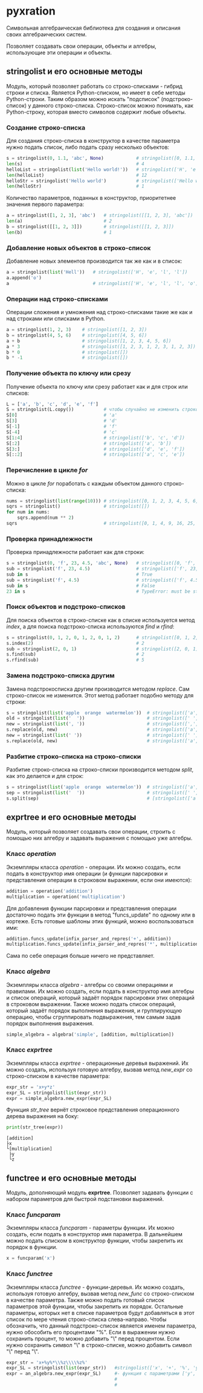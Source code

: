 # **pyxration**
Символьная алгебраическая библиотека для создания и описания своих алгебраических систем.

Позволяет создавать свои операции, объекты и алгебры, использующие эти операции и объекты.

## **stringolist** и его основные методы
Модуль, который позволяет работать со строко-списками - гибрид строки и списка. Является Python-списком, но имеет в себе методы Python-строки. Таким образом можно искать "подсписок" (подстроко-список) у данного строко-списка. Строко-список можно понимать, как Python-строку, которая вместо символов содержит любые объекты.

### Создание строко-списка
Для создания строко-списка в конструктор в качестве параметра нужно подать список, либо подать сразу несколько объектов:
```python
s = stringolist(0, 1.1, 'abc', None)            # stringolist([0, 1.1, 'abc', None])
len(s)                                          # 4
helloList = stringolist(list('Hello world!'))   # stringolist(['H', 'e', 'l', 'l', 'o', ' ', 'w', 'o', 'r', 'l', 'd', '!'])
len(helloList)                                  # 12
helloStr = stringolist('Hello world')           # stringolist(['Hello world'])
len(helloStr)                                   # 1
```
Количество параметров, поданных в конструктор, приоритетнее значения первого параметра:
```python
a = stringolist([1, 2, 3], 'abc')   # stringolist([[1, 2, 3], 'abc'])
len(a)                              # 2
b = stringolist([[1, 2, 3]])        # stringolist([[1, 2, 3]])
len(b)                              # 1
```

### Добавление новых объектов в строко-список
Добавление новых элементов производится так же как и в список:
```python
a = stringolist(list('Hell'))   # stringolist(['H', 'e', 'l', 'l'])
a.append('o')
a                               # stringolist(['H', 'e', 'l', 'l', 'o'])
```

### Операции над строко-списками
Операции сложения и умножения над строко-списками такие же как и над строками или списками в Python.
```python
a = stringolist(1, 2, 3)    # stringolist([1, 2, 3])
b = stringolist(4, 5, 6)    # stringolist([4, 5, 6])
a + b                       # stringolist([1, 2, 3, 4, 5, 6])
a * 3                       # stringolist([1, 2, 3, 1, 2, 3, 1, 2, 3])
b * 0                       # stringolist([])
b * -1                      # stringolist([])
```

### Получение объекта по ключу или срезу
Получение объекта по ключу или срезу работает как и для строк или списков:
```python
L = ['a', 'b', 'c', 'd', 'e', 'f']
S = stringolist(L.copy())           # чтобы случайно не изменить строко-список через переменную L, делаем её копию
S[0]                                # 'a'
S[3]                                # 'd'
S[-1]                               # 'f'
S[-4]                               # 'c'
S[1:4]                              # stringolist(['b', 'c', 'd'])
S[:2]                               # stringolist(['a', 'b'])
S[3:]                               # stringolist(['d', 'e', 'f'])
S[::2]                              # stringolist(['a', 'c', 'e'])
```

### Перечисление в цикле *for*
Можно в цикле *for* поработать с каждым объектом данного строко-списка:
```python
nums = stringolist(list(range(10))) # stringolist([0, 1, 2, 3, 4, 5, 6, 7, 8, 9])
sqrs = stringolist()                # stringolist([])
for num in nums:
    sqrs.append(num ** 2)
sqrs                                # stringolist([0, 1, 4, 9, 16, 25, 36, 49, 64, 81])
```

### Проверка принадлежности
Проверка принадлежности работает как для строки:
```python
s = stringolist(0, 'f', 23, 4.5, 'abc', None)   # stringolist([0, 'f', 23, 4.5, 'abc', None])
sub = stringolist('f', 23, 4.5)                 # stringolist(['f', 23, 4.5])
sub in s                                        # True
sub = stringolist('f', 4.5)                     # stringolist(['f', 4.5])
sub in s                                        # False
23 in s                                         # TypeError: must be stringolist, not int
```

### Поиск объектов и подстроко-списков
Для поиска объектов в строко-списке как в списке используется метод *index*, а для поиска подстроко-списка используются *find* и *rfind*:
```python
s = stringolist(0, 1, 2, 0, 1, 2, 0, 1, 2)      # stringolist([0, 1, 2, 0, 1, 2, 0, 1, 2])
s.index(2)                                      # 2
sub = stringolist(2, 0, 1)                      # stringolist([2, 0, 1])
s.find(sub)                                     # 2
s.rfind(sub)                                    # 5
```

### Замена подстроко-списка другим
Замена подстрокосписка другим производится методом *replace*. Сам строко-список не изменится. Этот метод работает подобно методу для строки:
```python
s = stringolist(list('apple  orange  watermelon'))  # stringolist(['a', 'p', 'p', 'l', 'e', ' ', ' ', 'o', 'r', 'a', 'n', 'g', 'e', ' ', ' ', 'w', 'a', 't', 'e', 'r', 'm', 'e', 'l', 'o', 'n'])
old = stringolist(list('  '))                       # stringolist([' ', ' '])
new = stringolist(list(', '))                       # stringolist([',', ' '])
s.replace(old, new)                                 # stringolist(['a', 'p', 'p', 'l', 'e', ',', ' ', 'o', 'r', 'a', 'n', 'g', 'e', ',', ' ', 'w', 'a', 't', 'e', 'r', 'm', 'e', 'l', 'o', 'n'])
new = stringolist(list(' '))                        # stringolist([' '])
s.replace(old, new)                                 # stringolist(['a', 'p', 'p', 'l', 'e', ' ', 'o', 'r', 'a', 'n', 'g', 'e', ' ', 'w', 'a', 't', 'e', 'r', 'm', 'e', 'l', 'o', 'n'])
```

### Разбитие строко-списка на строко-списки
Разбитие строко-списка на строко-списки производится методом *split*, как это делается и для строк:
```python
s = stringolist(list('apple  orange  watermelon'))  # stringolist(['a', 'p', 'p', 'l', 'e', ' ', ' ', 'o', 'r', 'a', 'n', 'g', 'e', ' ', ' ', 'w', 'a', 't', 'e', 'r', 'm', 'e', 'l', 'o', 'n'])
sep = stringolist(list('  '))                       # stringolist([' ', ' '])
s.split(sep)                                        # [stringolist(['a', 'p', 'p', 'l', 'e']), stringolist(['o', 'r', 'a', 'n', 'g', 'e']), stringolist(['w', 'a', 't', 'e', 'r', 'm', 'e', 'l', 'o', 'n'])]
```

## **exprtree** и его основные методы
Модуль, который позволяет создавать свои операции, строить с помощью них алгебру и задавать выражения с помощью уже алгебры.

### Класс *operation*
Экземпляры класса *operation* - операции. Их можно создать, если подать в конструктор имя операции (и функции парсировки и представления операции в строковом выражении, если они имеются):
```python
addition = operation('addition')
multiplication = operation('multiplication')
```

Для добавления функции парсировки и представления операции достаточно подать эти функции в метод "funcs_update" по одному или в кортеже. Есть готовые шаблоны этих функций, можно воспользоваться ими:
```python
addition.funcs_update(infix_parser_and_repres('+', addition))
multiplication.funcs_update(infix_parser_and_repres('*', multiplication))
```

Сама по себе операция больше ничего не представляет.

### Класс *algebra*
Экземпляры класса *algebra* - алгебры со своими операциями и правилами. Их можно создать, если подать в конструктор имя алгебры и список операций, который задаёт порядок парсировки этих операций в строковом выражении. Также можно подать список операций, который задаёт порядок выполнения выражения, и группирующую операцию, чтобы сгруппировать подвыражения, тем самым задав порядок выполнения выражения.
```python
simple_algebra = algebra('simple', [addition, multiplication])
```

### Класс *exprtree*
Экземпляры класса *exprtree* - операционные деревья выражений. Их можно создать, используя готовую алгебру, вызвав метод *new_expr* со строко-списком в качестве параметра:
```python
expr_str = 'x+y*z'
expr_SL = stringolist(list(expr_str))
expr = simple_algebra.new_expr(expr_SL)
```

Функция *str_tree* вернёт строковое представления операционного дерева выражения на боку:
```python
print(str_tree(expr))
```
```
[addition]
├x
└[multiplication]
 ├y
 └z
```

## functree и его основные методы
Модуль, дополняющий модуль **exprtree**. Позволяет задавать функции с набором параметров для быстрой подстановки выражений.

### Класс *funcparam*
Экземпляры класса *funcparam* - параметры функции. Их можно создать, если подать в конструктор имя параметра. В дальнейшем можно подать списком в конструктор функции, чтобы закрепить их порядок в функции.
```python
x = funcparam('x')
```

### Класс *functree*
Экземпляры класса *functree* - функции-деревья. Их можно создать, используя готовую алгебру, вызвав метод *new_func* со строко-списком в качестве параметра. Также можно подать готовый список параметров этой функции, чтобы закрепить их порядок. Остальные параметры, которых нет в списке параметров будут добавляться в этот список по мере чтения строко-списка слева-направо. Чтобы обозначить, что данный подстроко-список является именем параметра, нужно обособить его процентами "%". Если в выражении нужно сохранить процент, то можно добавить "\\" перед процентом. Если нужно сохранить символ "\\" в строко-списке, можно добавить символ "\\" перед "\\".
```python
expr_str = 'x+%y%*\\%z\\\\%z%'
expr_SL = stringolist(list(expr_str))   #stringolist(['x', '+', '%', 'y', '%', '*', '\\', '%', 'z', '\\', '\\', '%', 'z', '%'])
expr = an_algebra.new_expr(expr_SL)     #- функция с параметрами ['y', 'z'] вида: x+y*%z\\z
                                        #                                           |     |
                                        #                                          параметры
```
